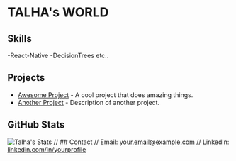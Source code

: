 
#  TALHA's WORLD

## Skills 
-React-Native
-DecisionTrees
etc..

## Projects
- [Awesome Project](https://github.com/yourusername/awesome-project) - A cool project that does amazing things.
- [Another Project](https://github.com/yourusername/another-project) - Description of another project.

## GitHub Stats
![Talha's Stats](https://github-readme-stats.vercel.app/api?username=TalhaGM&theme=dark&show_icons=true&hide_border=true&count_private=true)
// ## Contact 
//  Email: your.email@example.com
//  LinkedIn: [linkedin.com/in/yourprofile](https://linkedin.com/in/yourprofile)


